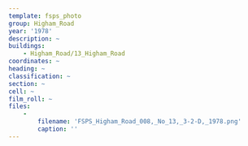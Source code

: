 ```yaml
---
template: fsps_photo
group: Higham_Road
year: '1978'
description: ~
buildings:
    - Higham_Road/13_Higham_Road
coordinates: ~
heading: ~
classification: ~
section: ~
cell: ~
film_roll: ~
files:
    -
        filename: 'FSPS_Higham_Road_008,_No_13,_3-2-D,_1978.png'
        caption: ''
---
```

